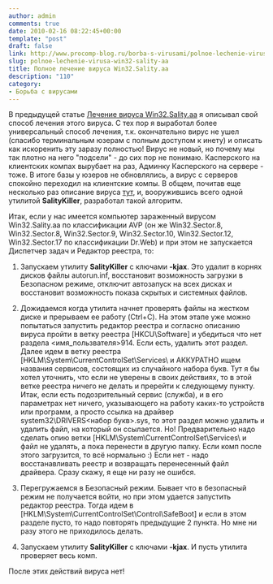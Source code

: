 ```yaml
---
author: admin
comments: true
date: 2010-02-16 08:22:45+00:00
template: "post"
draft: false
link: http://www.procomp-blog.ru/borba-s-virusami/polnoe-lechenie-virusa-win32-sality-aa/
slug: polnoe-lechenie-virusa-win32-sality-aa
title: Полное лечение вируса Win32.Sality.aa
description: "110"
category:
- Борьба с вирусами
---
```


В предыдущей статье [Лечение вируса Win32.Sality.aa](http://www.procomp-blog.ru/borba-s-virusami/lechenie-virusa-win32-sality-aa/) я описывал свой способ лечения этого вируса. С тех пор я выработал более универсальный способ лечения, т.к. окончательно вирус не ушел (спасибо терминальным юзерам с полным доступом к инету) и описать как искоренить эту заразу полностью! 
Вирус не новый, но почему мы так плотно на него "подсели" - до сих пор не понимаю. Касперского на клиентских компах вырубает на раз, Админку Касперского на сервере - тоже. В итоге базы у юзеров не обновлялись, а вирус с серверов спокойно переходил на клиентские компы. 
В общем, почитав еще несколько раз описание вируса [тут](http://www.securelist.com/ru/descriptions/7196714/Virus.Win32.Sality.aa), и, вооружившись всего одной утилитой **SalityKiller**, разработал такой алгоритм. 
<!-- more -->
Итак, если у нас имеется компьютер зараженный вирусом Win32.Sality.aa  по классификации AVP (он же Win32.Sector.8, Win32.Sector.8, Win32.Sector.9, Win32.Sector.10, Win32.Sector.12, Win32.Sector.17 по классификации Dr.Web) и при этом не запускается Диспетчер задач и Редактор реестра, то:



	
  1. Запускаем утилиту **SalityKiller** с ключами **-kjax**. Это удалит в корнях дисков файлы autorun.inf, восстановит возможность загрузки в Безопасном режиме, отключит автозапуск на всех дисках и восстановит возможность показа скрытых и системных файлов. 


	
  2. Дожидаемся когда утилита начнет проверять файлы на жестком диске и прерываем ее работу (Ctrl+C). На этом этапе уже можно попытаться запустить редактор реестра и согласно описанию вируса пройти в ветку реестра [HKCU\Software\] и убедиться что нет раздела <имя_пользвателя>914. Если есть, удалить этот раздел. Далее идем в ветку реестра [HKLM\System\CurrentControlSet\Services\ и АККУРАТНО ищем названия сервисов, состоящих из случайного набора букв. Тут я бы хотел уточнить, что если не уверены в своих действиях, то в этой ветке реестра ничего не делать и пререйти к следующему пункту. Итак, если есть подозрительный сервис (служба), и в его параметрах нет ничего, указывающего на работу каких-то устройств или программ, а просто ссылка на драйвер  system32\DRIVERS\<набор букв>.sys, то этот раздел можно удалить и удалить файл, на который он ссылается. Но! Предварительно надо сделать опию ветки [HKLM\System\CurrentControlSet\Services\ и файл не удалять, а пока перенести в другую папку. Если комп после этого загрузится, то всё нормально :) Если нет - надо восстанавливать реестр и возвращать перенесенный файл драйвера. Сразу скажу, я еще ни разу не ошибся.



	
  3. Перегружаемся в Безопасный режим. Бывает что в безопасный режим не получается войти, но при этом удается запустить редактор реестра. Тогда идем в [HKLM\System\CurrentControlSet\Control\SafeBoot] и если в этом разделе пусто, то надо повторять предыдущие 2 пункта. Но мне ни разу этого не приходилось делать. 


	
  4. Запускаем утилиту **SalityKiller** с ключами **-kjax**. И пусть утилита проверяет весь комп.





После этих действий вируса нет!
